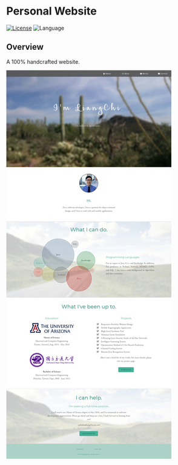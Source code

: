 # Personal Website

[![License](https://img.shields.io/badge/license-GPL%203.0-brightgreen.svg)](./LICENSE)
![Language](https://img.shields.io/badge/language-JavaScript%20/%20CSS-blue.svg)

## Overview

A 100% handcrafted website.

![Snapshot](./snapshot.png)
